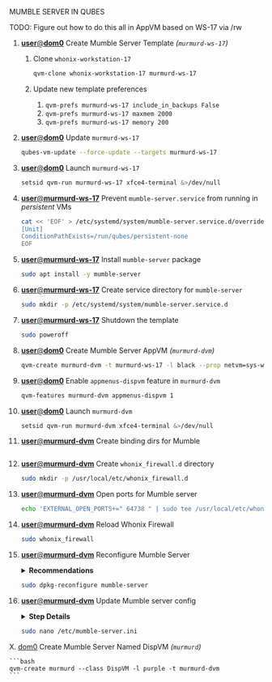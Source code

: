 MUMBLE SERVER IN QUBES


TODO: Figure out how to do this all in AppVM based on WS-17 via /rw


1.  [**user**@**dom0**]() Create Mumble Server Template _(`murmurd-ws-17`)_

    1. Clone `whonix-workstation-17`
    
        ```bash
        qvm-clone whonix-workstation-17 murmurd-ws-17
        ```

    2. Update new template preferences

        1. `qvm-prefs murmurd-ws-17 include_in_backups False`
        2. `qvm-prefs murmurd-ws-17 maxmem 2000`
        3. `qvm-prefs murmurd-ws-17 memory 200`

2.  [**user**@**dom0**]() Update `murmurd-ws-17`

    ```bash
    qubes-vm-update --force-update --targets murmurd-ws-17
    ```

3.  [**user**@**dom0**]() Launch `murmurd-ws-17`

    ```bash
    setsid qvm-run murmurd-ws-17 xfce4-terminal &>/dev/null
    ```

4. [**user**@**murmurd-ws-17**]() Prevent `mumble-server.service` from running in _persistent_ VMs

    ```bash
    cat << 'EOF' > /etc/systemd/system/mumble-server.service.d/override.conf
    [Unit]
    ConditionPathExists=/run/qubes/persistent-none
    EOF
    ```

5.  [**user**@**murmurd-ws-17**]() Install `mumble-server` package

    ```bash
    sudo apt install -y mumble-server
    ```

6.  [**user**@**murmurd-ws-17**]() Create service directory for `mumble-server`

    ```bash
    sudo mkdir -p /etc/systemd/system/mumble-server.service.d
    ```

7.  [**user**@**murmurd-ws-17**]() Shutdown the template

    ```bash
    sudo poweroff
    ```

8.  [**user**@**dom0**]() Create Mumble Server AppVM _(`murmurd-dvm`)_

    ```bash
    qvm-create murmurd-dvm -t murmurd-ws-17 -l black --prop netvm=sys-whonix --prop template_for_dispvms=True --default_dispvm=None
    ```

9.  [**user**@**dom0**]() Enable `appmenus-dispvm` feature in `murmurd-dvm`

    ```bash
    qvm-features murmurd-dvm appmenus-dispvm 1
    ```

10. [**user**@**dom0**]() Launch `murmurd-dvm`

    ```bash
    setsid qvm-run murmurd-dvm xfce4-terminal &>/dev/null
    ```

11. [**user**@**murmurd-dvm**]() Create binding dirs for Mumble

    ```bash

11. [**user**@**murmurd-dvm**]() Create `whonix_firewall.d` directory

    ```bash
    sudo mkdir -p /usr/local/etc/whonix_firewall.d
    ```

12. [**user**@**murmurd-dvm**]() Open ports for Mumble server

    ```bash
    echo 'EXTERNAL_OPEN_PORTS+=" 64738 " | sudo tee /usr/local/etc/whonix_firewall.d/50_user.conf &>/dev/null
    ```

13. [**user**@**murmurd-dvm**]() Reload Whonix Firewall

    ```bash
    sudo whonix_firewall
    ```

14. [**user**@**murmurd-dvm**]() Reconfigure Mumble Server

    <details>
    <summary><b>Recommendations</b></summary>

    > - Autostart is suggested, or run `sudo service mumble-server start` _(Maybe test with no autostart first)_
    > - When prompted `Higher Priority?` select `Yes`
    > - Choose a secure password _(admin password?)_

    </details>

    ```bash
    sudo dpkg-reconfigure mumble-server
    ```

15. [**user**@**murmurd-dvm**]() Update Mumble server config

    <details>
    <summary><b>Step Details</b></summary>

    > - Set the `serverpassword` to something secure, e.g., `serverpassword=DTGCEK7Qq8Zon6Z`
    > - Additional config settings can be found in an archived [Murmurd guide](https://archive.ph/Vvm2C)

    </details>

    ```bash
    sudo nano /etc/mumble-server.ini
    ```


X.  [dom0]() Create Mumble Server Named DispVM _(`murmurd`)_

    ```bash
    qvm-create murmurd --class DispVM -l purple -t murmurd-dvm
    ```
